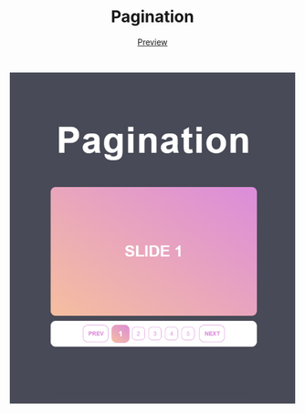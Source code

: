<h1 align="center">Pagination</h1>
<p align="center" >
    <a href="https://codepen.io/lazycatcoder/pen/dyqKNNM">Preview</a>
</p>

<br>

<p align="center">
  <img src="img.jpg" width=500px/>
</p>